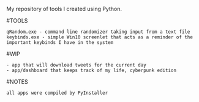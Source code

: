 My repository of tools I created using Python.

#TOOLS

    qRandom.exe - command line randomizer taking input from a text file
    keybinds.exe - simple Win10 screenlet that acts as a reminder of the 
    important keybinds I have in the system

#WIP

    - app that will download tweets for the current day
    - app/dashboard that keeps track of my life, cyberpunk edition



#NOTES

    all apps were compiled by PyInstaller

